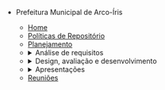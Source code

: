 - Prefeitura Municipal de Arco-Íris


  - [Home](/)
  - [Políticas de Repositório](politicas_do_repositorio.md)
  - [Planejamento](planejamento.md)
  - <details><summary><a style="display: inline;">Análise de requisitos</summary></a>
    <ul>
      <li><a href="#/analise_de_requisitos/perfil_de_usuario">Perfil de usuário</a></li>
      <li><a href="#/analise_de_requisitos/personas">Personas</a></li>
      <li><a href="#/analise_de_requisitos/analise_de_tarefas">Análise de tarefas</a></li>
      <li><a href="#/analise_de_requisitos/principios">Princípios Gerais</a></li>
      <li><a href="#/analise_de_requisitos/metas_usabilidade">Metas de usabilidade</a></li>
      <li><a href="#/analise_de_requisitos/guia_de_estilo">Guia de Estilo</a></li>
    </ul>
    </details>
  - <details><summary><a style="display: inline;">Design, avaliação e desenvolvimento</summary></a>
    <ul>
      <li><details><summary><a style="display: inline;">Análise de tarefas</summary></a>
       <ul>
       <li><a href="#/design_avaliacao_desenvolvimento/analise_tarefas/planejamento_avaliacao_analise_tarefas">Planejamento</a></li> 
       <li><a href="#/design_avaliacao_desenvolvimento/analise_tarefas/entrevista_tarefas">Entrevista</a></li>
       <li><a href="#/design_avaliacao_desenvolvimento/analise_tarefas/avaliacao_analise_de_tarefas">Avaliação</a></li>
       </ul>
      </details>
      <li><details><summary><a style="display: inline;">Storyboard</summary></a>      
       <ul>
       <li><a href="#/design_avaliacao_desenvolvimento/storyboard/planejamento_avaliacao_storyboard">Planejamento</a></li>
       <li><a href="#/design_avaliacao_desenvolvimento/storyboard/storyboard">Storyboard</a></li>
       <li><a href="#/design_avaliacao_desenvolvimento/storyboard/avaliacao_storyboard.md">Avaliação</a></li>
      </ul>
      </details>
      <li><details><summary><a style="display: inline;">Protótipo em papel</summary></a>
       <ul>
       <li><a href="#/design_avaliacao_desenvolvimento/prototipo_baixa_fidelidade/planejamento_avaliacao_prototipoPapel.md">Planejamento</a></li>
       <li><a href="#/design_avaliacao_desenvolvimento/prototipo_baixa_fidelidade/prototipo_em_papel.md">Protótipo</a></li>
       <li><a href="#/design_avaliacao_desenvolvimento/prototipo_baixa_fidelidade/termo_de_consentimento.md">Termo de consentimento</a></li>
       <li><a href="#/design_avaliacao_desenvolvimento/prototipo_baixa_fidelidade/entrevista">Entrevistas</a></li>
       <li><a href="#/design_avaliacao_desenvolvimento/prototipo_baixa_fidelidade/avaliacao">Avaliação</a></li>
       </ul>
      </details>
      <li><details><summary><a style="display: inline;">Protótipo de alta fidelidade</summary></a>
       <ul>
       <li><a href="#/design_avaliacao_desenvolvimento/prototipo_alta_fidelidade/planejamento_avaliacao_prototipoAltaFidelidade.md">Planejamento</a></li>
       <li><a href="#/design_avaliacao_desenvolvimento/prototipo_alta_fidelidade/prototipo_alta.md">Protótipo</a></li>
       <li><a href="#/design_avaliacao_desenvolvimento/prototipo_alta_fidelidade/termo_de_consentimento2.md">Termo de consentimento</a></li>
       <li><a href="#/design_avaliacao_desenvolvimento/prototipo_alta_fidelidade/entrevistas">Entrevistas</a></li>
       <li><a href="#/design_avaliacao_desenvolvimento/prototipo_alta_fidelidade/avaliacao">Avaliação</a></li>
       </ul>
      </details>  
    </details>
  - <details><summary><a style="display: inline;">Apresentações</summary></a>
    <ul>
      <li><a href="#/apresentacoes/apresentacao">Apresentação Ponto de Controle 1</a></li>
      <li><a href="#/apresentacoes/apresentacao2">Apresentação Ponto de Controle 2</a></li>
      <li><a href="#/apresentacoes/apresentacao3">Apresentação Ponto de Controle 3</a></li>
      <li><a href="#/apresentacoes/apresentacao4">Apresentação Ponto de Controle 4</a></li>
      <li><a href="#/apresentacoes/apresentacao5">Apresentação Ponto de Controle 5</a></li>
    </ul>
    </details>
  - [Reuniões](/reunioes/indice_reunioes.md)
